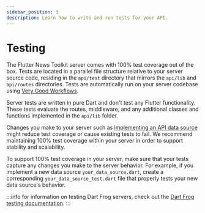 ```yaml
---
sidebar_position: 3
description: Learn how to write and run tests for your API.
---
```


# Testing

The Flutter News Toolkit server comes with 100% test coverage out of the box. Tests are located in a parallel file structure relative to your server source code, residing in the `api/test` directory that mirrors the `api/lib` and `api/routes` directories. Tests are automatically run on your server codebase using [Very Good Workflows](https://github.com/VeryGoodOpenSource/very_good_workflows).

Server tests are written in pure Dart and don't test any Flutter functionality. These tests evaluate the routes, middleware, and any additional classes and functions implemented in the `api/lib` folder.

Changes you make to your server such as [implementing an API data source](connecting_your_data_source) might reduce test coverage or cause existing tests to fail. We recommend maintaining 100% test coverage within your server in order to support stability and scalability.

To support 100% test coverage in your server, make sure that your tests capture any changes you make to the server behavior. For example, if you implement a new data source `your_data_source.dart`, create a corresponding `your_data_source_test.dart` file that properly tests your new data source's behavior.

:::info
for information on testing Dart Frog servers, check out the [Dart Frog testing documentation](https://dartfrog.vgv.dev/docs/basics/testing).
:::
